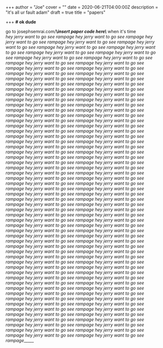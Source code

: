 +++
author = "Joe"
cover = ""
date = 2020-06-21T04:00:00Z
description = "it's all ur fault adam"
draft = true
title = "papers"

+++
**# ok dude**

go to josephsemrai.com/**\\_insert paper code here\\_** when it's time  
_hey jerry want to go see rampage hey jerry want to go see rampage hey jerry want to go see rampage hey jerry want to go see rampage hey jerry want to go see rampage hey jerry want to go see rampage hey jerry want to go see rampage hey jerry want to go see rampage hey jerry want to go see rampage hey jerry want to go see rampage hey jerry want to go see rampage hey jerry want to go see rampage hey jerry want to go see rampage hey jerry want to go see rampage hey jerry want to go see rampage hey jerry want to go see rampage hey jerry want to go see rampage hey jerry want to go see rampage hey jerry want to go see rampage hey jerry want to go see rampage hey jerry want to go see rampage hey jerry want to go see rampage hey jerry want to go see rampage hey jerry want to go see rampage hey jerry want to go see rampage hey jerry want to go see rampage hey jerry want to go see rampage hey jerry want to go see rampage hey jerry want to go see rampage hey jerry want to go see rampage hey jerry want to go see rampage hey jerry want to go see rampage hey jerry want to go see rampage hey jerry want to go see rampage hey jerry want to go see rampage hey jerry want to go see rampage hey jerry want to go see rampage hey jerry want to go see rampage hey jerry want to go see rampage hey jerry want to go see rampage hey jerry want to go see rampage hey jerry want to go see rampage hey jerry want to go see rampage hey jerry want to go see rampage hey jerry want to go see rampage hey jerry want to go see rampage hey jerry want to go see rampage hey jerry want to go see rampage hey jerry want to go see rampage hey jerry want to go see rampage hey jerry want to go see rampage hey jerry want to go see rampage hey jerry want to go see rampage hey jerry want to go see rampage hey jerry want to go see rampage hey jerry want to go see rampage hey jerry want to go see rampage hey jerry want to go see rampage hey jerry want to go see rampage hey jerry want to go see rampage hey jerry want to go see rampage hey jerry want to go see rampage hey jerry want to go see rampage hey jerry want to go see rampage hey jerry want to go see rampage hey jerry want to go see rampage hey jerry want to go see rampage hey jerry want to go see rampage hey jerry want to go see rampage hey jerry want to go see rampage hey jerry want to go see rampage hey jerry want to go see rampage hey jerry want to go see rampage hey jerry want to go see rampage hey jerry want to go see rampage hey jerry want to go see rampage hey jerry want to go see rampage hey jerry want to go see rampage hey jerry want to go see rampage hey jerry want to go see rampage hey jerry want to go see rampage hey jerry want to go see rampage hey jerry want to go see rampage hey jerry want to go see rampage hey jerry want to go see rampage hey jerry want to go see rampage hey jerry want to go see rampage hey jerry want to go see rampage hey jerry want to go see rampage hey jerry want to go see rampage hey jerry want to go see rampage hey jerry want to go see rampage hey jerry want to go see rampage hey jerry want to go see rampage hey jerry want to go see rampage hey jerry want to go see rampage hey jerry want to go see rampage hey jerry want to go see rampage hey jerry want to go see rampage hey jerry want to go see rampage hey jerry want to go see rampage hey jerry want to go see rampage hey jerry want to go see rampage hey jerry want to go see rampage hey jerry want to go see rampage hey jerry want to go see rampage hey jerry want to go see rampage hey jerry want to go see rampage hey jerry want to go see rampage hey jerry want to go see rampage hey jerry want to go see rampage hey jerry want to go see rampage hey jerry want to go see rampage hey jerry want to go see rampage hey jerry want to go see rampage hey jerry want to go see rampage hey jerry want to go see rampage______
